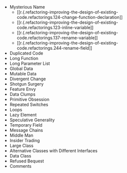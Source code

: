 
- Mysterious Name
  - [[r.{.refactoring-improving-the-design-of-existing-code.refactorings.124-change-function-declaration]]
  - [[r.{.refactoring-improving-the-design-of-existing-code.refactorings.123-inline-variable]]
  - [[r.{.refactoring-improving-the-design-of-existing-code.refactorings.137-rename-variable]]
  - [[r.{.refactoring-improving-the-design-of-existing-code.refactorings.244-rename-field]]
- Duplicated Code
- Long Function
- Long Parameter List
- Global Data
- Mutable Data
- Divergent Change
- Shotgun Surgery
- Feature Envy
- Data Clumps
- Primitive Obsession
- Repeated Switches
- Loops
- Lazy Element
- Speculative Generality
- Temporary Field
- Message Chains
- Middle Man
- Insider Trading
- Large Class
- Alternative Classes with Different Interfaces
- Data Class
- Refused Bequest
- Comments